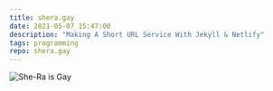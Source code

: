 ```yaml
---
title: shera.gay
date: 2021-05-07 15:47:00
description: "Making A Short URL Service With Jekyll & Netlify"
tags: programming
repo: shera.gay
---
```


![She-Ra is Gay](https://shera.gay/gay.jpg "This Show Is Gay")

